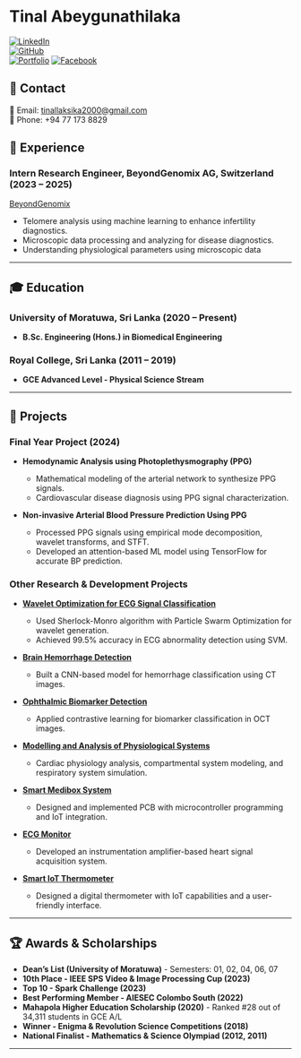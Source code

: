 # Tinal Abeygunathilaka

[![LinkedIn](https://img.shields.io/badge/LinkedIn-Profile-blue)](https://www.linkedin.com/in/tinal-laksika/)  
[![GitHub](https://img.shields.io/badge/GitHub-tinal28-lightgrey)](https://github.com/tinal28)  
[![Portfolio](https://img.shields.io/badge/Portfolio-Website-orange)](https://tinal.carrd.co/)
  [![Facebook](https://img.shields.io/badge/Facebook-Profile-blue)](https://www.facebook.com/tinal.laksika)

## 📧 Contact
📩 Email: [tinallaksika2000@gmail.com](mailto:tinallaksika2000@gmail.com)  
📱 Phone: +94 77 173 8829

## 💼 Experience
### Intern Research Engineer, BeyondGenomix AG, Switzerland (2023 – 2025)
[BeyondGenomix](https://www.beyondgenomix.com/)
- Telomere analysis using machine learning to enhance infertility diagnostics.
- Microscopic data processing and analyzing for disease diagnostics.
- Understanding physiological parameters using microscopic data
---

## 🎓 Education
### University of Moratuwa, Sri Lanka (2020 – Present)
- **B.Sc. Engineering (Hons.) in Biomedical Engineering** 

### Royal College, Sri Lanka (2011 – 2019)
- **GCE Advanced Level - Physical Science Stream**

---

## 🚀 Projects
### **Final Year Project (2024)**
- **Hemodynamic Analysis using Photoplethysmography (PPG)**
  - Mathematical modeling of the arterial network to synthesize PPG signals.
  - Cardiovascular disease diagnosis using PPG signal characterization.

- **Non-invasive Arterial Blood Pressure Prediction Using PPG**
  - Processed PPG signals using empirical mode decomposition, wavelet transforms, and STFT.
  - Developed an attention-based ML model using TensorFlow for accurate BP prediction.

### **Other Research & Development Projects**
- [**Wavelet Optimization for ECG Signal Classification**](https://github.com/tinal28/A-wavelet-optimization-approach-for-ECG-signal-classification)
  - Used Sherlock-Monro algorithm with Particle Swarm Optimization for wavelet generation.
  - Achieved 99.5% accuracy in ECG abnormality detection using SVM.

- [**Brain Hemorrhage Detection**](https://github.com/tinal28/DEEP-LEARNING-BASED-BRAIN-HAEMORRHAGE-DETECTION-USING-CT-IMAGES)
  - Built a CNN-based model for hemorrhage classification using CT images.

- [**Ophthalmic Biomarker Detection**](https://github.com/tinal28/Ophthalmic-Biomarker-Detection)
  - Applied contrastive learning for biomarker classification in OCT images.

- [**Modelling and Analysis of Physiological Systems**](https://github.com/tinal28/Modelling-and-Analysis-of-Physiological-Systems)
  - Cardiac physiology analysis, compartmental system modeling, and respiratory system simulation.

- [**Smart Medibox System**](https://github.com/tinal28/medibox)
  - Designed and implemented PCB with microcontroller programming and IoT integration.

- [**ECG Monitor**](https://github.com/tinal28/ECG-Monitor)
  - Developed an instrumentation amplifier-based heart signal acquisition system.

- [**Smart IoT Thermometer**](https://github.com/tinal28/Thermometer-v2.0)
  - Designed a digital thermometer with IoT capabilities and a user-friendly interface.

---

## 🏆 Awards & Scholarships
- **Dean’s List (University of Moratuwa)** - Semesters: 01, 02, 04, 06, 07
- **10th Place - IEEE SPS Video & Image Processing Cup (2023)**
- **Top 10 - Spark Challenge (2023)**
- **Best Performing Member - AIESEC Colombo South (2022)**
- **Mahapola Higher Education Scholarship (2020)** - Ranked #28 out of 34,311 students in GCE A/L
- **Winner - Enigma & Revolution Science Competitions (2018)**
- **National Finalist - Mathematics & Science Olympiad (2012, 2011)**

---

